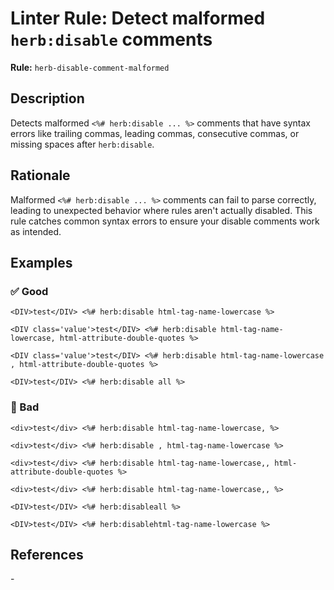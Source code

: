 # Linter Rule: Detect malformed `herb:disable` comments

**Rule:** `herb-disable-comment-malformed`

## Description

Detects malformed `<%# herb:disable ... %>` comments that have syntax errors like trailing commas, leading commas, consecutive commas, or missing spaces after `herb:disable`.

## Rationale

Malformed `<%# herb:disable ... %>` comments can fail to parse correctly, leading to unexpected behavior where rules aren't actually disabled. This rule catches common syntax errors to ensure your disable comments work as intended.

## Examples

### ✅ Good

```erb
<DIV>test</DIV> <%# herb:disable html-tag-name-lowercase %>

<DIV class='value'>test</DIV> <%# herb:disable html-tag-name-lowercase, html-attribute-double-quotes %>

<DIV class='value'>test</DIV> <%# herb:disable html-tag-name-lowercase , html-attribute-double-quotes %>

<DIV>test</DIV> <%# herb:disable all %>
```

### 🚫 Bad

```erb
<div>test</div> <%# herb:disable html-tag-name-lowercase, %>

<div>test</div> <%# herb:disable , html-tag-name-lowercase %>

<div>test</div> <%# herb:disable html-tag-name-lowercase,, html-attribute-double-quotes %>

<div>test</div> <%# herb:disable html-tag-name-lowercase,, %>

<DIV>test</DIV> <%# herb:disableall %>

<DIV>test</DIV> <%# herb:disablehtml-tag-name-lowercase %>
```

## References

\-
